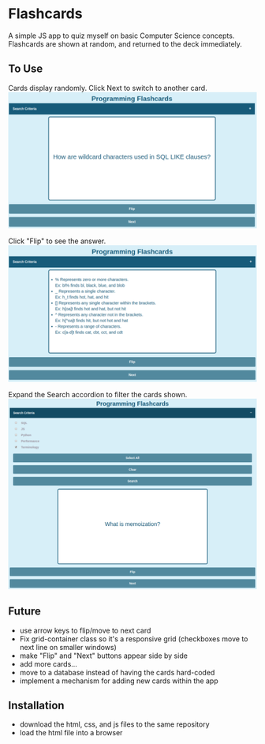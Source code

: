 # Flashcards

A simple JS app to quiz myself on basic Computer Science concepts. Flashcards are shown at random, and returned to the deck immediately. 

## To Use

Cards display randomly. Click Next to switch to another card.
![Card](screenshots/Card1.png)

Click "Flip" to see the answer.
![Flipped](screenshots/Flipped1.png)

Expand the Search accordion to filter the cards shown.
![Search Criteria](screenshots/SearchCriteria.png)

## Future
- use arrow keys to flip/move to next card
- Fix grid-container class so it's a responsive grid (checkboxes move to next line on smaller windows)
- make "Flip" and "Next" buttons appear side by side
- add more cards...
- move to a database instead of having the cards hard-coded
- implement a mechanism for adding new cards within the app

## Installation
- download the html, css, and js files to the same repository
- load the html file into a browser
